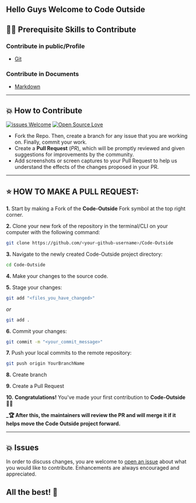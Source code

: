 ## Hello Guys Welcome to Code Outside


## 👨‍💻 Prerequisite Skills to Contribute

### Contribute in public/Profile

- [Git](https://git-scm.com/) 

### Contribute in Documents

- [Markdown](https://www.markdownguide.org/basic-syntax/)


---

## 💥 How to Contribute

[![issues Welcome](https://img.shields.io/badge/PRs-welcome-brightgreen.svg?style=flat-square)](https://github.com/Code-Outside/hacktober-fest-2022/issues)
[![Open Source Love](https://badges.frapsoft.com/os/v1/open-source.png?v=103)](https://github.com/Code-Outside/)


- Fork the Repo. Then, create a branch for any issue that you are working on. Finally, commit your work.
- Create a **Pull Request** (_PR_), which will be promptly reviewed and given suggestions for improvements by the community.
- Add screenshots or screen captures to your Pull Request to help us understand the effects of the changes proposed in your PR.

---

## ⭐ HOW TO MAKE A PULL REQUEST:

**1.** Start by making a Fork of the **Code-Outside** Fork symbol at the top right corner.

**2.** Clone your new fork of the repository in the terminal/CLI on your computer with the following command:

```bash
git clone https://github.com/<your-github-username>/Code-Outside
```

**3.** Navigate to the newly created Code-Outside project directory:

```bash
cd Code-Outside

```
**4.** Make your changes to the source code.

**5.** Stage your changes:

```bash
git add "<files_you_have_changed>"
```
_or_

```bash
git add .
```

**6.** Commit your changes:

```bash
git commit -m "<your_commit_message>"
```

**7.** Push your local commits to the remote repository:

```bash
git push origin YourBranchName
```

**8.** Create branch

**9.** Create a Pull Request

**10.** **Congratulations!** You've made your first contribution to **Code-Outside** 🙌🏼

**_:trophy: After this, the maintainers will review the PR and will merge it if it helps move the Code Outside project forward.**

---


## 💥 Issues

In order to discuss changes, you are welcome to [open an issue](https://github.com/Code-Outside/hacktober-fest-2022/issues) about what you would like to contribute. Enhancements are always encouraged and appreciated.

## All the best! 🥇
